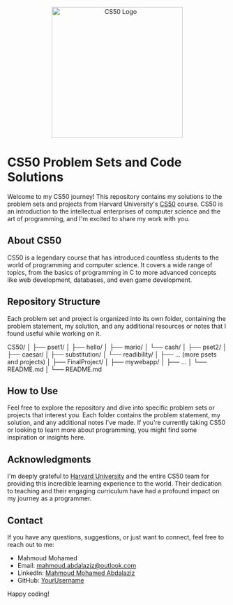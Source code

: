 <p align="center">
  <img src="https://cs50.harvard.edu/x/2022/tracks/web/track/web50/logo.png" alt="CS50 Logo" width="300">
</p>

# CS50 Problem Sets and Code Solutions

Welcome to my CS50 journey! This repository contains my solutions to the problem sets and projects from Harvard University's [CS50](https://cs50.harvard.edu/) course. CS50 is an introduction to the intellectual enterprises of computer science and the art of programming, and I'm excited to share my work with you.

## About CS50

CS50 is a legendary course that has introduced countless students to the world of programming and computer science. It covers a wide range of topics, from the basics of programming in C to more advanced concepts like web development, databases, and even game development.

## Repository Structure

Each problem set and project is organized into its own folder, containing the problem statement, my solution, and any additional resources or notes that I found useful while working on it.

CS50/
│
├── pset1/
│ ├── hello/
│ ├── mario/
│ └── cash/
│
├── pset2/
│ ├── caesar/
│ ├── substitution/
│ └── readibility/
│
├── ... (more psets and projects)
│
├── FinalProject/
│ ├── mywebapp/
│ ├── ...
│ └── README.md
│
└── README.md



## How to Use

Feel free to explore the repository and dive into specific problem sets or projects that interest you. Each folder contains the problem statement, my solution, and any additional notes I've made. If you're currently taking CS50 or looking to learn more about programming, you might find some inspiration or insights here.

## Acknowledgments

I'm deeply grateful to [Harvard University](https://www.harvard.edu/) and the entire CS50 team for providing this incredible learning experience to the world. Their dedication to teaching and their engaging curriculum have had a profound impact on my journey as a programmer.

## Contact

If you have any questions, suggestions, or just want to connect, feel free to reach out to me:

- Mahmoud Mohamed
- Email: mahmoud.abdalaziz@outlook.com
- LinkedIn: [Mahmoud Mohamed Abdalaziz](https://www.linkedin.com/in/mahmoud-mohamed-abd/)
- GitHub: [YourUsername](https://github.com/mattar470)

Happy coding!
